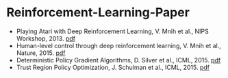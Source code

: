 # Reinforcement-Learning-Paper
* Playing Atari with Deep Reinforcement Learning, V. Mnih et al., NIPS Workshop, 2013. [pdf](https://www.cs.toronto.edu/~vmnih/docs/dqn.pdf)
* Human-level control through deep reinforcement learning, V. Mnih et al., Nature, 2015. [pdf](https://www.nature.com/articles/nature14236) 
* Deterministic Policy Gradient Algorithms, D. Silver et al., ICML, 2015. [pdf](http://jmlr.org/proceedings/papers/v32/silver14.pdf)
* Trust Region Policy Optimization, J. Schulman et al., ICML, 2015. [pdf](http://jmlr.org/proceedings/papers/v37/schulman15.pdf)
